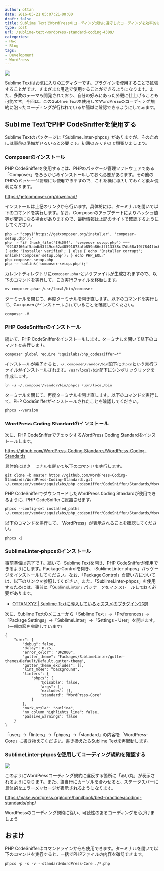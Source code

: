 ```yaml
---
author: ottan
date: 2016-05-21 05:07:21+00:00
draft: false
title: Sublime TextでWordPressのコーディング規約に遵守したコーディングを効率的に行おう！
type: post
url: /sublime-text-wordpress-standard-coding-4309/
categories:
- Mac
- Blog
tags:
- Development
- WordPress
---
```


![](/images/2016/05/160521-573fe31dc0073.jpg)






Sublime Textはお気に入りのエディターです。プラグインを使用することで拡張することができ、さまざまな用途で使用することができるようになります。また、多数のテーマも開発されており、自分の好みにあった外観に仕上げることも可能です。今回は、このSublime Textを使用してWordPressのコーディング規約に沿ったコーディングが行われているか簡単に確認できるようにしてみます。





## Sublime TextでPHP CodeSnifferを使用する





Sublime Textのパッケージに「SublimeLinter-phpcs」がありますが、そのためには事前の準備がいろいろと必要です。初回のみですので頑張りましょう。





### Composerのインストール





PHP CodeSnifferを使用するには、PHPのパッケージ管理ソフトウェアである「Composer」をあらかじめインストールしておく必要があります。その他のPHPのパッケージ管理にも使用できますので、これを機に導入しておくと後々便利になります。



https://getcomposer.org/download/



インストールは上記のリンクから行います。具体的には、ターミナルを開いて以下のコマンドを実行します。なお、Composerのアップデートによりハッシュ値等が変更になる場合がありますので、最新情報は上記のサイトで確認するようにしてください。




    
    php -r "copy('https://getcomposer.org/installer', 'composer-setup.php');"
    php -r "if (hash_file('SHA384', 'composer-setup.php') === '92102166af5abdb03f49ce52a40591073a7b859a86e8ff13338cf7db58a19f7844fbc0bb79b2773bf30791e935dbd938') { echo 'Installer verified'; } else { echo 'Installer corrupt'; unlink('composer-setup.php'); } echo PHP_EOL;"
    php composer-setup.php
    php -r "unlink('composer-setup.php');"





カレントディレクトリに`composer.phar`というファイルが生成されますので、以下のコマンドを実行して、この実行ファイルを移動します。




    
    mv composer.phar /usr/local/bin/composer





ターミナルを閉じて、再度ターミナルを開き直します。以下のコマンドを実行して、Composerがインストールされていることを確認してください。




    
    composer -V





### PHP CodeSnifferのインストール





続いて、PHP CodeSnifferをインストールします。ターミナルを開いて以下のコマンドを実行します。




    
    composer global require "squizlabs/php_codesniffer=*"





インストールが完了すると、`~/.composer/vendor/bin`配下に`phpcs`という実行ファイルがインストールされます。`/usr/local/bin`配下にシンボリックリンクを作成します。




    
    ln -s ~/.composer/vendor/bin/phpcs /usr/local/bin





ターミナルを閉じて、再度ターミナルを開き直します。以下のコマンドを実行して、PHP CodeSnifferがインストールされたことを確認してください。




    
    phpcs --version





### WordPress Coding Standardのインストール





次に、PHP CodeSnifferでチェックするWordPress Coding Standardをインストールします。



https://github.com/WordPress-Coding-Standards/WordPress-Coding-Standards



具体的にはターミナルを開いて以下のコマンドを実行します。




    
    git clone -b master https://github.com/WordPress-Coding-Standards/WordPress-Coding-Standards.git ~/.composer/vendor/squizlabs/php_codesniffer/CodeSniffer/Standards/WordPress





PHP CodeSnifferでダウンロードしたWordPress Coding Standardが使用できるように、PHP CodeSnifferに認識させます。




    
    phpcs --config-set installed_paths ~/.composer/vendor/squizlabs/php_codesniffer/CodeSniffer/Standards/WordPress





以下のコマンドを実行して、「WordPress」が表示されることを確認してください。




    
    phpcs -i





### SublimeLinter-phpcsのインストール





事前準備は完了です。続いて、Sublime Textを開き、PHP CodeSnifferが使用できるようにします。Package Controlを開き、「SublimeLinter-phpcs」パッケージをインストールしてください。なお、「Package Control」の使い方については、以下のリンクを参照してください。また、「SublimeLinter-phpcs」を使用するためには、事前に「SublimeLinter」パッケージをインストールしておく必要があります。


* [OTTAN.XYZ | Sublime Textに導入しているオススメのプラグイン23選](/sublime-text-plugin-321/)



次に、Sublime Textのメニューから「Sublime Text」→「Preferences」→「Package Settings」→「SublimeLinter」→「Settings - User」を開きます。（一部内容を省略しています）




    
    {
        "user": {
            "debug": false,
            "delay": 0.25,
            "error_color": "D02000",
            "gutter_theme": "Packages/SublimeLinter/gutter-themes/Default/Default.gutter-theme",
            "gutter_theme_excludes": [],
            "lint_mode": "background",
            "linters": {
                "phpcs": {
                    "@disable": false,
                    "args": [],
                    "excludes": [],
                    "standard": "WordPress-Core"
                }
            },
            "mark_style": "outline",
            "no_column_highlights_line": false,
            "passive_warnings": false
        }
    }





「user」→「linters」→「phpcs」→「standard」の内容を「WordPress-Core」に書き換えてください。書き換えたらSublime Textを再起動します。





### SublimeLinter-phpcsを使用してコーディング規約を確認する





![](/images/2016/05/160521-573feb7e2e54f.png)






このようにWordPressコーディング規約に違反する箇所に「赤い丸」が表示されるようになります。また、該当行にカーソルを合わせると、ステータスバーに具体的なエラーメッセージが表示されるようになります。



https://make.wordpress.org/core/handbook/best-practices/coding-standards/php/



WordPressのコーディング規約に従い、可読性のあるコーディングを心がけましょう！





## おまけ





PHP CodeSnifferはコマンドラインからも使用できます。ターミナルを開いて以下のコマンドを実行すると、一括でPHPファイルの内容を確認できます。




    
    phpcs -p -s -v --standard=WordPress-Core ./*.php
